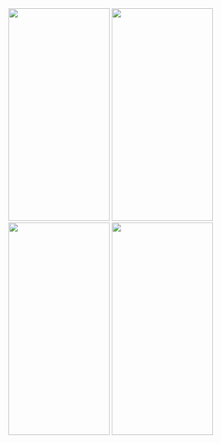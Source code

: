 <img src="https://github.com/sevdeaydiin/BeautyBlissApp/assets/74006598/80c526dc-b361-4796-ad87-a908ce3981ab" width="200" height="420" /> 
<img src="https://github.com/sevdeaydiin/BeautyBlissApp/assets/74006598/6c98c2d6-d464-4972-9c4b-54bc16edb897" width="200" height="420" /> 
<img src="https://github.com/user-attachments/assets/70ebf9f8-d8bf-41b1-802e-a160ce147347" width="200" height="420" /> 
<img src="https://github.com/user-attachments/assets/7f22ef7b-1882-4855-93f1-1b6bbc520d70" width="200" height="420" /> 
